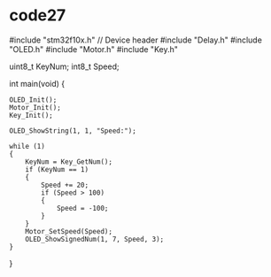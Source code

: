 # code27
#include "stm32f10x.h"                  // Device header
#include "Delay.h"
#include "OLED.h"
#include "Motor.h"
#include "Key.h"

uint8_t KeyNum;
int8_t Speed;

int main(void)
{
	
	OLED_Init();
	Motor_Init();
	Key_Init();
	
	OLED_ShowString(1, 1, "Speed:");
	
	while (1)
	{
		KeyNum = Key_GetNum();
		if (KeyNum == 1)
		{
			Speed += 20;
			if (Speed > 100)
			{
				Speed = -100;
			}
		}
		Motor_SetSpeed(Speed);
		OLED_ShowSignedNum(1, 7, Speed, 3);
	}
}
